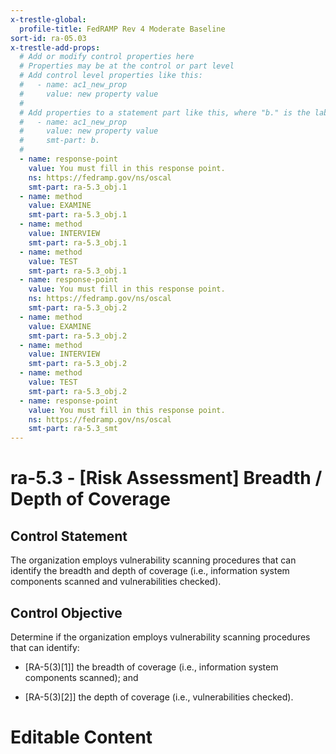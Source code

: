 ```yaml
---
x-trestle-global:
  profile-title: FedRAMP Rev 4 Moderate Baseline
sort-id: ra-05.03
x-trestle-add-props:
  # Add or modify control properties here
  # Properties may be at the control or part level
  # Add control level properties like this:
  #   - name: ac1_new_prop
  #     value: new property value
  #
  # Add properties to a statement part like this, where "b." is the label of the target statement part
  #   - name: ac1_new_prop
  #     value: new property value
  #     smt-part: b.
  #
  - name: response-point
    value: You must fill in this response point.
    ns: https://fedramp.gov/ns/oscal
    smt-part: ra-5.3_obj.1
  - name: method
    value: EXAMINE
    smt-part: ra-5.3_obj.1
  - name: method
    value: INTERVIEW
    smt-part: ra-5.3_obj.1
  - name: method
    value: TEST
    smt-part: ra-5.3_obj.1
  - name: response-point
    value: You must fill in this response point.
    ns: https://fedramp.gov/ns/oscal
    smt-part: ra-5.3_obj.2
  - name: method
    value: EXAMINE
    smt-part: ra-5.3_obj.2
  - name: method
    value: INTERVIEW
    smt-part: ra-5.3_obj.2
  - name: method
    value: TEST
    smt-part: ra-5.3_obj.2
  - name: response-point
    value: You must fill in this response point.
    ns: https://fedramp.gov/ns/oscal
    smt-part: ra-5.3_smt
---
```


# ra-5.3 - \[Risk Assessment\] Breadth / Depth of Coverage

## Control Statement

The organization employs vulnerability scanning procedures that can identify the breadth and depth of coverage (i.e., information system components scanned and vulnerabilities checked).

## Control Objective

Determine if the organization employs vulnerability scanning procedures that can identify:

- \[RA-5(3)[1]\] the breadth of coverage (i.e., information system components scanned); and

- \[RA-5(3)[2]\] the depth of coverage (i.e., vulnerabilities checked).

# Editable Content

<!-- Make additions and edits below -->
<!-- The above represents the contents of the control as received by the profile, prior to additions. -->
<!-- If the profile makes additions to the control, they will appear below. -->
<!-- The above markdown may not be edited but you may edit the content below, and/or introduce new additions to be made by the profile. -->
<!-- If there is a yaml header at the top, parameter values may be edited. Use --set-parameters to incorporate the changes during assembly. -->
<!-- The content here will then replace what is in the profile for this control, after running profile-assemble. -->
<!-- The added parts in the profile for this control are below.  You may edit them and/or add new ones. -->
<!-- Each addition must have a heading either of the form ## Control my_addition_name -->
<!-- or ## Part a. (where the a. refers to one of the control statement labels.) -->
<!-- "## Control" parts are new parts added after the statement part. -->
<!-- "## Part" parts are new parts added into the top-level statement part with that label. -->
<!-- Subparts may be added with nested hash levels of the form ### My Subpart Name -->
<!-- underneath the parent ## Control or ## Part being added -->
<!-- See https://ibm.github.io/compliance-trestle/tutorials/ssp_profile_catalog_authoring/ssp_profile_catalog_authoring for guidance. -->
